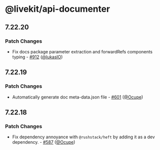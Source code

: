 # @livekit/api-documenter

## 7.22.20

### Patch Changes

- Fix docs package parameter extraction and forwardRefs components typing - [#912](https://github.com/livekit/components-js/pull/912) ([@lukasIO](https://github.com/lukasIO))

## 7.22.19

### Patch Changes

- Automatically generate doc meta-data.json file - [#601](https://github.com/livekit/components-js/pull/601) ([@Ocupe](https://github.com/Ocupe))

## 7.22.18

### Patch Changes

- Fix dependency annoyance with `@rushstack/heft` by adding it as a dev dependency. - [#587](https://github.com/livekit/components-js/pull/587) ([@Ocupe](https://github.com/Ocupe))
